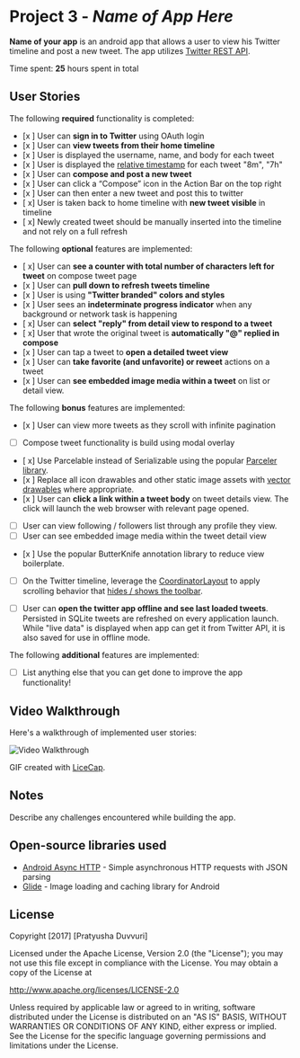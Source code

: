 # Project 3 - *Name of App Here*

**Name of your app** is an android app that allows a user to view his Twitter timeline and post a new tweet. The app utilizes [Twitter REST API](https://dev.twitter.com/rest/public).

Time spent: **25** hours spent in total

## User Stories

The following **required** functionality is completed:

* [x ]	User can **sign in to Twitter** using OAuth login
* [x ]	User can **view tweets from their home timeline**
* [x ] User is displayed the username, name, and body for each tweet
* [x ] User is displayed the [relative timestamp](https://gist.github.com/nesquena/f786232f5ef72f6e10a7) for each tweet "8m", "7h"
* [x ] User can **compose and post a new tweet**
* [x ] User can click a “Compose” icon in the Action Bar on the top right
* [x ] User can then enter a new tweet and post this to twitter
* [ x] User is taken back to home timeline with **new tweet visible** in timeline
* [ x] Newly created tweet should be manually inserted into the timeline and not rely on a full refresh

The following **optional** features are implemented:

* [ x] User can **see a counter with total number of characters left for tweet** on compose tweet page
* [x ] User can **pull down to refresh tweets timeline**
* [x ] User is using **"Twitter branded" colors and styles**
* [x ] User sees an **indeterminate progress indicator** when any background or network task is happening
* [ x] User can **select "reply" from detail view to respond to a tweet**
* [ x] User that wrote the original tweet is **automatically "@" replied in compose**
* [x ] User can tap a tweet to **open a detailed tweet view**
* [x ] User can **take favorite (and unfavorite) or reweet** actions on a tweet
* [x ] User can **see embedded image media within a tweet** on list or detail view.

The following **bonus** features are implemented:

* [x ] User can view more tweets as they scroll with infinite pagination
* [ ] Compose tweet functionality is build using modal overlay
* [ x] Use Parcelable instead of Serializable using the popular [Parceler library](http://guides.codepath.com/android/Using-Parceler).
* [x ] Replace all icon drawables and other static image assets with [vector drawables](http://guides.codepath.com/android/Drawables#vector-drawables) where appropriate.
* [x ] User can **click a link within a tweet body** on tweet details view. The click will launch the web browser with relevant page opened.
* [ ] User can view following / followers list through any profile they view.
* [ ] User can see embedded image media within the tweet detail view
* [x ] Use the popular ButterKnife annotation library to reduce view boilerplate.
* [ ] On the Twitter timeline, leverage the [CoordinatorLayout](http://guides.codepath.com/android/Handling-Scrolls-with-CoordinatorLayout#responding-to-scroll-events) to apply scrolling behavior that [hides / shows the toolbar](http://guides.codepath.com/android/Using-the-App-ToolBar#reacting-to-scroll).
* [ ] User can **open the twitter app offline and see last loaded tweets**. Persisted in SQLite tweets are refreshed on every application launch. While "live data" is displayed when app can get it from Twitter API, it is also saved for use in offline mode.


The following **additional** features are implemented:

* [ ] List anything else that you can get done to improve the app functionality!

## Video Walkthrough

Here's a walkthrough of implemented user stories:

<img src='https://github.com/Pratyusha-Duvvuri/Project2Codepath/blob/master/vid_walk.mp4' title='vid_walk' width='' alt='Video Walkthrough' />

GIF created with [LiceCap](http://www.cockos.com/licecap/).

## Notes

Describe any challenges encountered while building the app.

## Open-source libraries used

- [Android Async HTTP](https://github.com/loopj/android-async-http) - Simple asynchronous HTTP requests with JSON parsing
- [Glide](https://github.com/bumptech/glide) - Image loading and caching library for Android

## License

Copyright [2017] [Pratyusha Duvvuri]

Licensed under the Apache License, Version 2.0 (the "License");
you may not use this file except in compliance with the License.
You may obtain a copy of the License at

http://www.apache.org/licenses/LICENSE-2.0

Unless required by applicable law or agreed to in writing, software
distributed under the License is distributed on an "AS IS" BASIS,
WITHOUT WARRANTIES OR CONDITIONS OF ANY KIND, either express or implied.
See the License for the specific language governing permissions and
limitations under the License.
